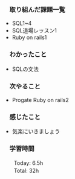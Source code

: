 ### 　取り組んだ課題一覧  
*   SQL1~4
*   SQL道場レッスン1
*   Ruby on rails1
### 　わかったこと
* SQLの文法
### 　次やること
* Progate Ruby on rails2
### 　感じたこと
* 気楽にいきましょう
### 　学習時間
　　Today: 6.5h  
　　Total: 32h 
